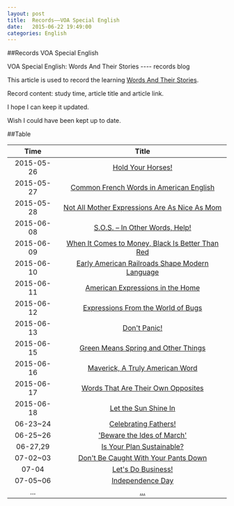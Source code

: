```yaml
---
layout: post
title:  Records——VOA Special English
date:   2015-06-22 19:49:00
categories: English
---
```


##Records VOA Special English

VOA Special English: Words And Their Stories ---- records blog

This article is used to record the learning [Words And Their Stories](http://www.51voa.com/Words_And_Their_Stories_1.html). 

Record content: study time, article title and article link.

I hope I can keep it updated.

Wish I could have been kept up to date.

##Table


Time         | Title     
:------------:|:-----------:
2015-05-26   | [Hold Your Horses!](http://www.51voa.com/VOA_Special_English/words-and-their-stories-hold-your-horses-idioms-expressions-63048.html)
2015-05-27   | [Common French Words in American English](http://www.51voa.com/VOA_Special_English/french-words-in-american-english-62935.html)
2015-05-28   | [Not All Mother Expressions Are As Nice As Mom](http://www.51voa.com/VOA_Special_English/mothers-day-expressions-62777.html)
2015-06-08   | [S.O.S. – In Other Words, Help!](http://www.51voa.com/VOA_Special_English/sos-international-call-for-help-morse-code-telegraph-operator-backronym-62687.html)
2015-06-09   | [When It Comes to Money, Black Is Better Than Red](http://www.51voa.com/VOA_Special_English/when-it-comes-to-money-black-is-better-than-red-62593.html)
2015-06-10   | [Early American Railroads Shape Modern Language](http://www.51voa.com/VOA_Special_English/early-american-railroads-shape-modern-language-62489.html)
2015-06-11   | [American Expressions in the Home](http://www.51voa.com/VOA_Special_English/american-expressions-in-the-home-62372.html)
2015-06-12   | [Expressions From the World of Bugs](http://www.51voa.com/VOA_Special_English/expressions-from-the-world-of-bugs-62261.html)
2015-06-13   | [Don't Panic!](http://www.51voa.com/VOA_Special_English/dont-panic-62170.html)
2015-06-15   | [Green Means Spring and Other Things](http://www.51voa.com/VOA_Special_English/words-and-their-stories-green-idioim-expressions-garden-jealousy-62061.html)
2015-06-16   | [Maverick, A Truly American Word](http://www.51voa.com/VOA_Special_English/maverick-words-and-their-stories-63278.html)
2015-06-17   | [Words That Are Their Own Opposites](http://www.51voa.com/VOA_Special_English/words-that-are-opposites-63174.html)
2015-06-18   | [Let the Sun Shine In](http://www.51voa.com/VOA_Special_English/words-and-their-stories-sunshine-63411.html) 
06-23~24   | [Celebrating Fathers!](http://www.51voa.com/VOA_Special_English/happy-fathers-day-63528.html)
06-25~26   | ['Beware the Ides of March'](http://www.51voa.com/VOA_Special_English/beware-the-ides-of-march-61964.html)
06-27,29   | [Is Your Plan Sustainable?](http://www.51voa.com/VOA_Special_English/sustainable-words-stories-61510.html)
07-02~03   | [Don't Be Caught With Your Pants Down](http://www.51voa.com/VOA_Special_English/dont-be-caught-with-your-pants-down-words-and-their-stories-63656.html)
07-04      | [Let's Do Business!](http://www.51voa.com/VOA_Special_English/lets-do-business-61200.html)
07-05~06   | [Independence Day](http://www.51voa.com/VOA_Special_English/indepedence-day-63751.html)
...   | [...](...)

